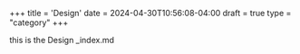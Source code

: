 +++
title = 'Design'
date = 2024-04-30T10:56:08-04:00
draft = true
type = "category"
+++

this is the Design _index.md